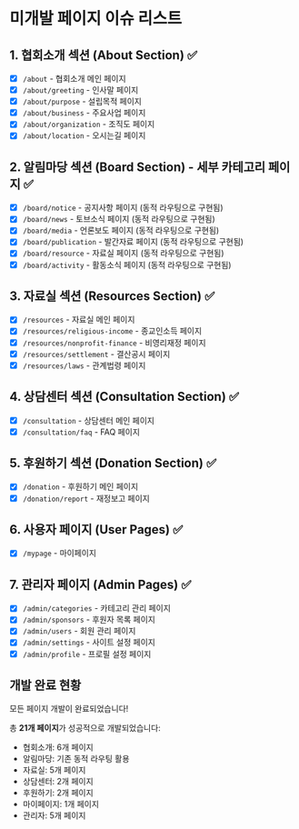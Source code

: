 # 미개발 페이지 이슈 리스트

## 1. 협회소개 섹션 (About Section) ✅
- [x] `/about` - 협회소개 메인 페이지
- [x] `/about/greeting` - 인사말 페이지
- [x] `/about/purpose` - 설립목적 페이지
- [x] `/about/business` - 주요사업 페이지
- [x] `/about/organization` - 조직도 페이지
- [x] `/about/location` - 오시는길 페이지

## 2. 알림마당 섹션 (Board Section) - 세부 카테고리 페이지 ✅
- [x] `/board/notice` - 공지사항 페이지 (동적 라우팅으로 구현됨)
- [x] `/board/news` - 토브소식 페이지 (동적 라우팅으로 구현됨)
- [x] `/board/media` - 언론보도 페이지 (동적 라우팅으로 구현됨)
- [x] `/board/publication` - 발간자료 페이지 (동적 라우팅으로 구현됨)
- [x] `/board/resource` - 자료실 페이지 (동적 라우팅으로 구현됨)
- [x] `/board/activity` - 활동소식 페이지 (동적 라우팅으로 구현됨)

## 3. 자료실 섹션 (Resources Section) ✅
- [x] `/resources` - 자료실 메인 페이지
- [x] `/resources/religious-income` - 종교인소득 페이지
- [x] `/resources/nonprofit-finance` - 비영리재정 페이지
- [x] `/resources/settlement` - 결산공시 페이지
- [x] `/resources/laws` - 관계법령 페이지

## 4. 상담센터 섹션 (Consultation Section) ✅
- [x] `/consultation` - 상담센터 메인 페이지
- [x] `/consultation/faq` - FAQ 페이지

## 5. 후원하기 섹션 (Donation Section) ✅
- [x] `/donation` - 후원하기 메인 페이지
- [x] `/donation/report` - 재정보고 페이지

## 6. 사용자 페이지 (User Pages) ✅
- [x] `/mypage` - 마이페이지

## 7. 관리자 페이지 (Admin Pages) ✅
- [x] `/admin/categories` - 카테고리 관리 페이지
- [x] `/admin/sponsors` - 후원자 목록 페이지
- [x] `/admin/users` - 회원 관리 페이지
- [x] `/admin/settings` - 사이트 설정 페이지
- [x] `/admin/profile` - 프로필 설정 페이지

## 개발 완료 현황
모든 페이지 개발이 완료되었습니다! 

총 **21개 페이지**가 성공적으로 개발되었습니다:
- 협회소개: 6개 페이지
- 알림마당: 기존 동적 라우팅 활용
- 자료실: 5개 페이지
- 상담센터: 2개 페이지
- 후원하기: 2개 페이지
- 마이페이지: 1개 페이지
- 관리자: 5개 페이지